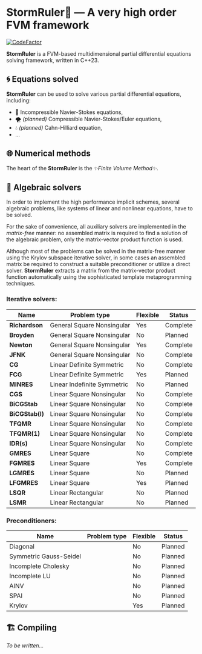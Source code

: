 <!--=-=-=-=-=-=-=-=-=-=-=-=-=-=-=-=-=-=-=-=-=-=-=-=-=-=-=-=-=-=-=-=-=-=-=-=-=-->
# StormRuler🦜 — A very high order FVM framework
<!--=-=-=-=-=-=-=-=-=-=-=-=-=-=-=-=-=-=-=-=-=-=-=-=-=-=-=-=-=-=-=-=-=-=-=-=-=-->

[![CodeFactor](https://www.codefactor.io/repository/github/jhuighuy/stormruler/badge)](https://www.codefactor.io/repository/github/jhuighuy/stormruler)

**StormRuler** is a FVM-based multidimensional partial 
differential equations solving framework, written in C++23.

<!----------------------------------------------------------------------------->
## 🌀 Equations solved
<!----------------------------------------------------------------------------->

**StormRuler** can be used to solve various partial differential equations, 
including:
* 🌊 Incompressible Navier-Stokes equations,
* 🌪 _(planned)_ Сompressible Navier-Stokes/Euler equations,
* 💧 _(planned)_ Cahn-Hilliard equation,
* ...

<!----------------------------------------------------------------------------->
## 🌐 Numerical methods
<!----------------------------------------------------------------------------->
The heart of the **StormRuler** is the _✨Finite Volume Method✨_.

<!----------------------------------------------------------------------------->
## 🌈 Algebraic solvers
<!----------------------------------------------------------------------------->
In order to implement the high performance implicit schemes, several algebraic 
problems, like systems of linear and nonlinear equations, have to be solved.

For the sake of convenience, all auxiliary solvers are implemented  in the 
_matrix-free_ manner: no assembled matrix is required to find a solution of the 
algebraic problem, only the matrix-vector product function is used.

Although most of the problems can be solved in the matrix-free manner using the 
Krylov subspace iterative solver, in some cases an assembled matrix be required 
to construct a suitable preconditioner or utilize a direct solver.
**StormRuler** extracts a matrix from the matrix-vector product function 
automatically using the sophisticated template metaprogramming techniques.

### Iterative solvers:
| Name                   | Problem type                | Flexible | Status   |
|------------------------|-----------------------------|----------|----------|
| **Richardson**         | General Square Nonsingular  | Yes      | Complete |
| **Broyden**            | General Square Nonsingular  | No       | Planned  |
| **Newton**             | General Square Nonsingular  | Yes      | Complete |
| **JFNK**               | General Square Nonsingular  | No       | Complete |
| **CG**                 | Linear Definite Symmetric   | No       | Complete |
| **FCG**                | Linear Definite Symmetric   | Yes      | Planned  |
| **MINRES**             | Linear Indefinite Symmetric | No       | Planned  |
| **CGS**                | Linear Square Nonsingular   | No       | Complete |
| **BiCGStab**           | Linear Square Nonsingular   | No       | Complete |
| **BiCGStab(l)**        | Linear Square Nonsingular   | No       | Complete |
| **TFQMR**              | Linear Square Nonsingular   | No       | Complete |
| **TFQMR(1)**           | Linear Square Nonsingular   | No       | Complete |
| **IDR(s)**             | Linear Square Nonsingular   | No       | Complete |
| **GMRES**              | Linear Square               | No       | Complete |
| **FGMRES**             | Linear Square               | Yes      | Complete |
| **LGMRES**             | Linear Square               | No       | Planned  |
| **LFGMRES**            | Linear Square               | Yes      | Planned  |
| **LSQR**               | Linear Rectangular          | No       | Planned  |
| **LSMR**               | Linear Rectangular          | No       | Planned  |

### Preconditioners:
| Name                   | Problem type                | Flexible | Status   |
|------------------------|-----------------------------|----------|----------|
| Diagonal               |                             | No       | Planned  |
| Symmetric Gauss-Seidel |                             | No       | Planned  |
| Incomplete Cholesky    |                             | No       | Planned  |
| Incomplete LU          |                             | No       | Planned  |
| AINV                   |                             | No       | Planned  |
| SPAI                   |                             | No       | Planned  |
| Krylov                 |                             | Yes      | Planned  |

<!----------------------------------------------------------------------------->
## 🏗 Compiling
<!----------------------------------------------------------------------------->

_To be written..._
